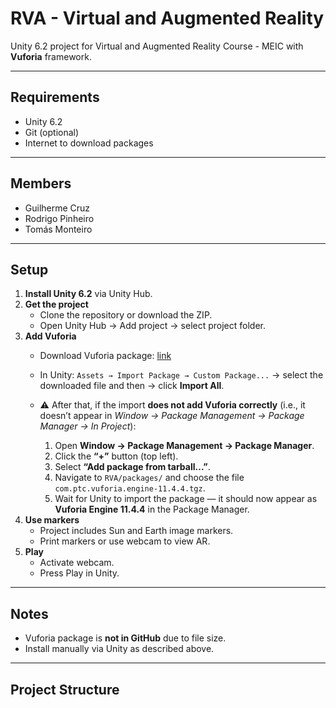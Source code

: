 # RVA - Virtual and Augmented Reality

Unity 6.2 project for Virtual and Augmented Reality Course - MEIC with **Vuforia** framework.

---

## Requirements

- Unity 6.2  
- Git (optional)  
- Internet to download packages

---

## Members

- Guilherme Cruz
- Rodrigo Pinheiro
- Tomás Monteiro

---

## Setup

1. **Install Unity 6.2** via Unity Hub.  
2. **Get the project**  
   - Clone the repository or download the ZIP.  
   - Open Unity Hub → Add project → select project folder.  
3. **Add Vuforia**  
   - Download Vuforia package: [link](https://drive.google.com/file/d/1wB97NFgZQPUIoY1IleKmjGoG44A81A0N/view?usp=sharing)  
   - In Unity: `Assets → Import Package → Custom Package...` → select the downloaded file and then → click **Import All**.
   - ⚠️ After that, if the import **does not add Vuforia correctly** (i.e., it doesn’t appear in *Window → Package Management → Package Manager → In Project*):

     1. Open **Window → Package Management → Package Manager**.  
     2. Click the **“+”** button (top left).  
     3. Select **“Add package from tarball...”**.  
     4. Navigate to `RVA/packages/` and choose the file  
        `com.ptc.vuforia.engine-11.4.4.tgz`.  
     5. Wait for Unity to import the package — it should now appear as **Vuforia Engine 11.4.4** in the Package Manager.  
4. **Use markers**  
   - Project includes Sun and Earth image markers.  
   - Print markers or use webcam to view AR.  
5. **Play**  
   - Activate webcam.  
   - Press Play in Unity.  

---

## Notes

- Vuforia package is **not in GitHub** due to file size.  
- Install manually via Unity as described above.  

---

## Project Structure

